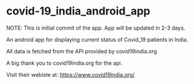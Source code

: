 # covid-19_india_android_app

NOTE: This is initial commit of the app. App will be updated in 2-3 days.

An android app for displaying current status of Covid_19 patients in India.

All data is fetched from the API provided by covid19india.org

A big thank you to covid19india.org for the api.

Visit their webiste at: https://www.covid19india.org/
